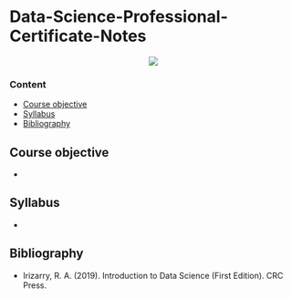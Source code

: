 # Data-Science-Professional-Certificate-Notes

<p align="center">
<img src="https://encrypted-tbn0.gstatic.com/images?q=tbn:ANd9GcQ2rLkJzbPUxXq3BaPimgkX8xVrR2nDF0GQHoHEQvKN9YCyYSELJlHqD9Hs2A3JdNwmfv0&usqp=CAU">
</p>



### Content
* [Course objective](#Course-objective)
* [Syllabus](#Syllabus) 
* [Bibliography](#Bibliography) 


## Course objective

- 


## Syllabus

- 


## Bibliography

- Irizarry, R. A. (2019). Introduction to Data Science (First Edition). CRC Press.
